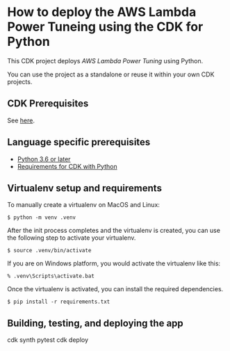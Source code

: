 # How to deploy the AWS Lambda Power Tuneing using the CDK for Python

This CDK project deploys *AWS Lambda Power Tuning* using Python.

You can use the project as a standalone or reuse it within your own CDK projects.


## CDK Prerequisites

See [here](../README.md).


## Language specific prerequisites

- [Python 3.6 or later](https://docs.aws.amazon.com/cdk/v2/guide/getting_started.html#getting_started_prerequisites)
- [Requirements for CDK with Python](https://docs.aws.amazon.com/cdk/v2/guide/work-with-cdk-python.html)

## Virtualenv setup and requirements 

To manually create a virtualenv on MacOS and Linux:

```
$ python -m venv .venv
```

After the init process completes and the virtualenv is created, you can use the following
step to activate your virtualenv.

```
$ source .venv/bin/activate
```

If you are on Windows platform, you would activate the virtualenv like this:

```
% .venv\Scripts\activate.bat
```

Once the virtualenv is activated, you can install the required dependencies.


```
$ pip install -r requirements.txt
```
## Building, testing, and deploying the app
cdk synth
pytest
cdk deploy


```


